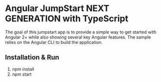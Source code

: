 # Angular JumpStart NEXT GENERATION with TypeScript

The goal of this jumpstart app is to provide
a simple way to get started with Angular 2+ while also showing several key Angular features. The sample
relies on the Angular CLI to build the application.


## Installation & Run

1. npm install
2. npm start

